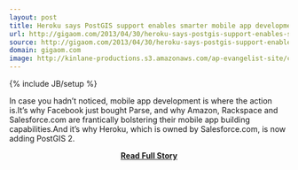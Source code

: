 ```yaml
---
layout: post
title: Heroku says PostGIS support enables smarter mobile app development
url: http://gigaom.com/2013/04/30/heroku-says-postgis-support-enables-smarter-mobile-app-development/
source: http://gigaom.com/2013/04/30/heroku-says-postgis-support-enables-smarter-mobile-app-development/
domain: gigaom.com
image: http://kinlane-productions.s3.amazonaws.com/ap-evangelist-site/curated/screenshots/8200_gigaom_com.png
---
```

{% include JB/setup %}<p>In case you hadn’t noticed, mobile app development is where the action is.It’s why Facebook just bought Parse, and why Amazon, Rackspace and Salesforce.com are frantically bolstering their mobile app building capabilities.And it’s why Heroku, which is owned by Salesforce.com, is now adding PostGIS 2.</p>
<center><p><a href="http://gigaom.com/2013/04/30/heroku-says-postgis-support-enables-smarter-mobile-app-development/" style='padding:25px; font-sze:18px; font-weight: bold;'>Read Full Story</a></p></center>
